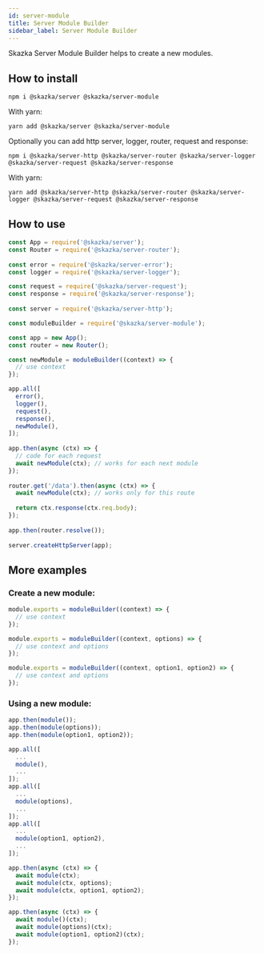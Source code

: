 ```yaml
---
id: server-module
title: Server Module Builder
sidebar_label: Server Module Builder
---
```


Skazka Server Module Builder helps to create a new modules.

## How to install

    npm i @skazka/server @skazka/server-module
    
With yarn:

    yarn add @skazka/server @skazka/server-module
    
Optionally you can add http server, logger, router, request and response:

    npm i @skazka/server-http @skazka/server-router @skazka/server-logger @skazka/server-request @skazka/server-response
      
With yarn:

    yarn add @skazka/server-http @skazka/server-router @skazka/server-logger @skazka/server-request @skazka/server-response

## How to use

```javascript
const App = require('@skazka/server');
const Router = require('@skazka/server-router');
        
const error = require('@skazka/server-error');
const logger = require('@skazka/server-logger');

const request = require('@skazka/server-request');
const response = require('@skazka/server-response');
        
const server = require('@skazka/server-http');

const moduleBuilder = require('@skazka/server-module');

const app = new App();
const router = new Router();

const newModule = moduleBuilder((context) => {
  // use context
});

app.all([
  error(),
  logger(),
  request(),
  response(),
  newModule(),
]);
    
app.then(async (ctx) => {
  // code for each request
  await newModule(ctx); // works for each next module
});
    
router.get('/data').then(async (ctx) => {
  await newModule(ctx); // works only for this route
  
  return ctx.response(ctx.req.body); 
});
        
app.then(router.resolve());
        
server.createHttpServer(app);
```

## More examples

### Create a new module:

```javascript
module.exports = moduleBuilder((context) => {
  // use context
});
```

```javascript
module.exports = moduleBuilder((context, options) => {
  // use context and options
});
```

```javascript
module.exports = moduleBuilder((context, option1, option2) => {
  // use context and options
});
```

### Using a new module:

```javascript
app.then(module());
app.then(module(options));
app.then(module(option1, option2));
```

```javascript
app.all([
  ...
  module(),
  ...
]);
app.all([
  ...
  module(options),
  ...
]);
app.all([
  ...
  module(option1, option2),
  ...
]);
```

```javascript
app.then(async (ctx) => {
  await module(ctx);
  await module(ctx, options);
  await module(ctx, option1, option2);
});
```  

```javascript
app.then(async (ctx) => {
  await module()(ctx);
  await module(options)(ctx);
  await module(option1, option2)(ctx);
});
``` 
